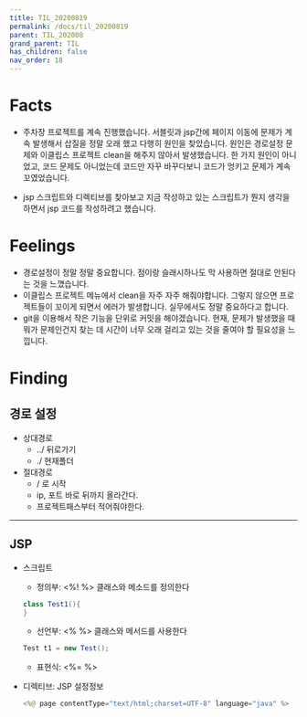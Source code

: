 ```yaml
---
title: TIL_20200819
permalink: /docs/til_20200819
parent: TIL_202008
grand_parent: TIL
has_children: false
nav_order: 18
---
```


# Facts

- 주차장 프로젝트를 계속 진행했습니다. 서블릿과 jsp간에 페이지 이동에 문제가 계속 발생해서 삽질을 정말 오래 했고 다행히 원인을 찾았습니다. 원인은 경로설정 문제와 이클립스 프로젝트 clean을 해주지 않아서 발생했습니다. 한 가지 원인이 아니었고, 코드 문제도 아니었는데 코드만 자꾸 바꾸다보니 코드가 엉키고 문제가 계속 꼬였었습니다.

- jsp 스크립트와 디렉티브를 찾아보고 지금 작성하고 있는 스크립트가 뭔지 생각을 하면서 jsp 코드를 작성하려고 했습니다.

# Feelings

- 경로설정이 정말 정말 중요합니다. 점이랑 슬래시하나도 막 사용하면 절대로 안된다는 것을 느꼈습니다.
- 이클립스 프로젝트 메뉴에서 clean을 자주 자주 해줘야합니다. 그렇지 않으면 프로젝트들이 꼬이게 되면서 에러가 발생합니다. 실무에서도 정말 중요하다고 합니다.
- git을 이용해서 작은 기능을 단위로 커밋을 해야겠습니다. 현재, 문제가 발생했을 때 뭐가 문제인건지 찾는 데 시간이 너무 오래 걸리고 있는 것을 줄여야 할 필요성을 느낍니다.

# Finding

## 경로 설정

- 상대경로
  - ../ 뒤로가기
  - ./ 현재폴더
- 절대경로
  - / 로 시작
  - ip, 포트 바로 뒤까지 올라간다.
  - 프로젝트패스부터 적어줘야한다.

---

## JSP

- 스크립트

  - 정의부: <%! %> 클래스와 메소드를 정의한다

  ```java
  class Test1(){
  }
  ```

  - 선언부: <% %> 클래스와 메서드를 사용한다

  ```java
  Test t1 = new Test();
  ```

  - 표현식: <%= %>

* 디렉티브: JSP 설정정보

  ```java
  <%@ page contentType="text/html;charset=UTF-8" language="java" %>
  ```
